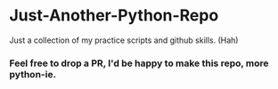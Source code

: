 # Just-Another-Python-Repo
Just a collection of my practice scripts and github skills. (Hah)

### Feel free to drop a PR, I'd be happy to make this repo, more python-ie.

